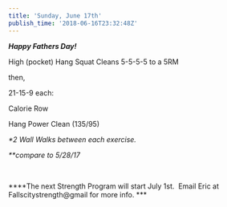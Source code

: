 ```yaml
---
title: 'Sunday, June 17th'
publish_time: '2018-06-16T23:32:48Z'
---
```


***Happy Fathers Day!***

High (pocket) Hang Squat Cleans 5-5-5-5 to a 5RM

then,

21-15-9 each:

Calorie Row

Hang Power Clean (135/95)

*\*2 Wall Walks between each exercise.*

*\*\*compare to 5/28/17*

 

***\*The next Strength Program will start July 1st.  Email Eric at
Fallscitystrength\@gmail for more info. ***
